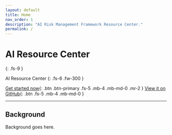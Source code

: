 ```yaml
---
layout: default
title: Home
nav_order: 1
description: "AI Risk Management Framework Resource Center."
permalink: /
---
```


# AI  Resource Center
{: .fs-9 }

AI Resource Center
{: .fs-6 .fw-300 }

[Get started now](#getting-started){: .btn .btn-primary .fs-5 .mb-4 .mb-md-0 .mr-2 } [View it on GitHub](https://github.com/usnistgov/){: .btn .fs-5 .mb-4 .mb-md-0 }

---

## Background


Background goes here.
